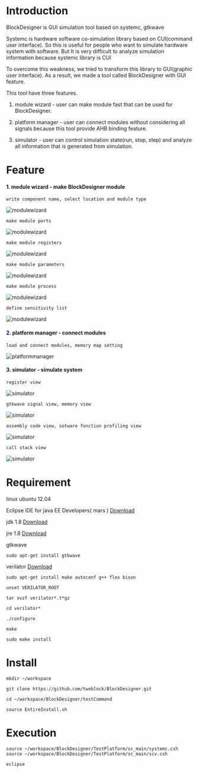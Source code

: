 # Introduction

BlockDesigner is GUI simulation tool based on systemc, gtkwave

Systemc is hardware software co-simulation library based on CUI(command user interface). 
So this is useful for people who want to simulate hardware system with software.
But It is very difficult to analyze simulation information because systemc library is CUI 

To overcome this weakness, we tried to transform this library to GUI(graphic user interface).
As a result, we made a tool called BlockDesigner with GUI feature.

This tool have three features.

1. module wizard - user can make module fast that can be used for BlockDesigner.

2. platform manager - user can connect modules without considering all signals because this tool provide AHB binding feature.

3. simulator - user can control simulation state(run, stop, step) and analyze all information that is generated from simulation. 

# Feature 

#### 1. module wizard - make BlockDesigner module

	write component name, select location and module type
![modulewizard](/image/modulewizard1.png)

	make module ports
![modulewizard](/image/modulewizard2.png)

	make module registers
![modulewizard](/image/modulewizard3.png)

	make module parameters
![modulewizard](/image/modulewizard4.png)

	make module process
![modulewizard](/image/modulewizard5.png)

	define sensitivity list
![modulewizard](/image/modulewizard6.png)

#### 2. platform manager - connect modules

	load and connect modules, memory map setting
![platformmanager](/image/platformmanager.png)

#### 3. simulator - simulate system

	register view
![simulator](/image/registerview.png)

	gtkwave signal view, memory view
![simulator](/image/gtkwavememoryview.png)

	assembly code view, sotware function profiling view
![simulator](/image/softwareprofilingview.png)

	call stack view
![simulator](/image/callstack.png)

# Requirement

linux ubuntu 12.04 

Eclipse IDE for java EE Developers( mars )
[Download](http://www.eclipse.org/downloads/packages/eclipse-ide-java-ee-developers/mars2)

jdk 1.8
[Download](http://www.oracle.com/technetwork/java/javase/downloads/jdk8-downloads-2133151.html)

jre 1.8
[Download](http://www.oracle.com/technetwork/java/javase/downloads/jre8-downloads-2133155.html)

gtkwave

	sudo apt-get install gtkwave

verilator
[Download](http://www.veripool.org/projects/verilator/wiki/Installing)

	sudo apt-get install make autoconf g++ flex bison

	unset VERILATOR_ROOT

	tar xvzf verilator*.t*gz

	cd verilator*

	./configure

	make

	sudo make install

# Install

	mkdir ~/workspace

	git clone https://github.com/twoblock/BlockDesigner.git

	cd ~/workspace/BlockDesigner/testCommand

	source EntireInstall.sh

# Execution

	source ~/workspace/BlockDesigner/TestPlatform/sc_main/systemc.csh 
	source ~/workspace/BlockDesigner/TestPlatform/sc_main/scv.csh

	eclipse
